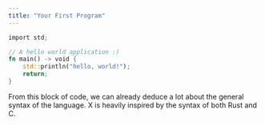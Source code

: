 ```yaml
---
title: "Your First Program"
---
```


```Rust
import std;

// A hello world application :)
fn main() -> void {
    std::println("hello, world!");
    return;
}
```

From this block of code, we can already deduce a lot about the general syntax of the language. X
is heavily inspired by the syntax of both Rust and C.
